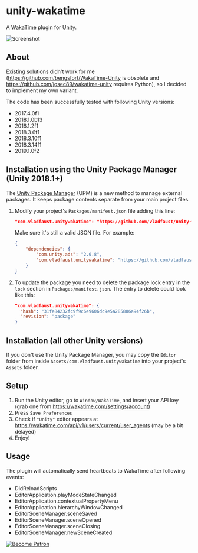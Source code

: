# unity-wakatime

A [WakaTime](https://wakatime.com) plugin for [Unity](https://unity.com).

![Screenshot](https://user-images.githubusercontent.com/7955682/38732057-79cf45b4-3f25-11e8-958f-07ba5290caba.PNG)

## About

Existing solutions didn't work for me (https://github.com/bengsfort/WakaTime-Unity is obsolete and https://github.com/josec89/wakatime-unity requires Python), so I decided to implement my own variant.

The code has been successfully tested with following Unity versions:

* 2017.4.0f1
* 2018.1.0b13
* 2018.1.2f1
* 2018.3.6f1
* 2018.3.10f1
* 2018.3.14f1
* 2019.1.0f2

## Installation using the Unity Package Manager (Unity 2018.1+)

The [Unity Package Manager](https://docs.unity3d.com/Packages/com.unity.package-manager-ui@1.8/manual/index.html) (UPM) is a new method to manage external packages. It keeps package contents separate from your main project files.

1. Modify your project's `Packages/manifest.json` file adding this line:

    ```json
    "com.vladfaust.unitywakatime": "https://github.com/vladfaust/unity-wakatime.git#package"
    ```

    Make sure it's still a valid JSON file. For example:

    ```json
    {
        "dependencies": {
            "com.unity.ads": "2.0.8",
            "com.vladfaust.unitywakatime": "https://github.com/vladfaust/unity-wakatime.git#package"
        }
    }
    ```

2. To update the package you need to delete the package lock entry in the `lock` section in `Packages/manifest.json`. The entry to delete could look like this:

    ```json
    "com.vladfaust.unitywakatime": {
      "hash": "31fe84232fc9f9c6e9606dc9e5a285886a94f26b",
      "revision": "package"
    }
    ```

## Installation (all other Unity versions)

If you don't use the Unity Package Manager, you may copy the `Editor` folder from inside `Assets/com.vladfaust.unitywakatime` into your project's `Assets` folder.

## Setup

1. Run the Unity editor, go to `Window/WakaTime`, and insert your API key (grab one from https://wakatime.com/settings/account)
2. Press `Save Preferences`
3. Check if `"Unity"` editor appears at https://wakatime.com/api/v1/users/current/user_agents (may be a bit delayed)
4. Enjoy!

## Usage

The plugin will automatically send heartbeats to WakaTime after following events:

* DidReloadScripts
* EditorApplication.playModeStateChanged
* EditorApplication.contextualPropertyMenu
* EditorApplication.hierarchyWindowChanged
* EditorSceneManager.sceneSaved
* EditorSceneManager.sceneOpened
* EditorSceneManager.sceneClosing
* EditorSceneManager.newSceneCreated

[![Become Patron](https://vladfaust.com/img/patreon-small.svg)](https://www.patreon.com/vladfaust)

